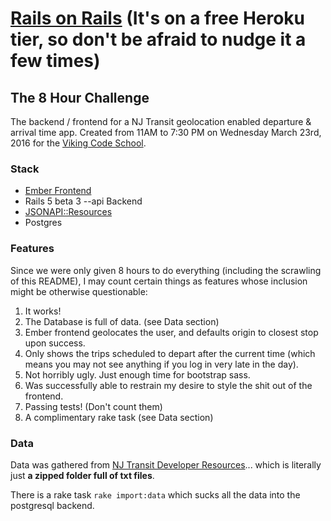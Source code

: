 # [Rails on Rails](https://damp-tundra-99936.herokuapp.com/) (It's on a free Heroku tier, so don't be afraid to nudge it a few times)

## The 8 Hour Challenge

The backend / frontend for a NJ Transit geolocation enabled departure & arrival time app. Created from 11AM to 7:30 PM on Wednesday March 23rd, 2016 for the [Viking Code School](http://www.vikingcodeschool.com).

### Stack

- [Ember Frontend](https://github.com/kitlangton/rails_frontend)
- Rails 5 beta 3 --api Backend
- [JSONAPI::Resources](https://github.com/cerebris/jsonapi-resources)
- Postgres

### Features

Since we were only given 8 hours to do everything (including the scrawling of this README), I may count certain things as features whose inclusion might be otherwise questionable:

1. It works!
2. The Database is full of data. (see Data section)
3. Ember frontend geolocates the user, and defaults origin to closest stop upon success.
4. Only shows the trips scheduled to depart after the current time (which means you may not see anything if you log in very late in the day).
4. Not horribly ugly. Just enough time for bootstrap sass.
5. Was successfully able to restrain my desire to style the shit out of the frontend.
6. Passing tests! (Don't count them)
7. A complimentary rake task (see Data section)

### Data

Data was gathered from [NJ Transit Developer Resources](https://www.njtransit.com/mt/mt_servlet.srv?hdnPageAction=MTDevLoginTo)... which is literally just **a zipped folder full of txt files**.

There is a rake task `rake import:data` which sucks all the data into the postgresql backend.
